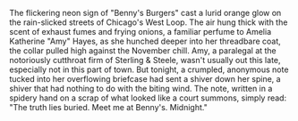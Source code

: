 The flickering neon sign of "Benny's Burgers" cast a lurid orange glow on the rain-slicked streets of Chicago's West Loop.  The air hung thick with the scent of exhaust fumes and frying onions, a familiar perfume to Amelia Katherine "Amy" Hayes, as she hunched deeper into her threadbare coat, the collar pulled high against the November chill.  Amy, a paralegal at the notoriously cutthroat firm of Sterling & Steele,  wasn't usually out this late, especially not in this part of town.  But tonight, a crumpled, anonymous note tucked into her overflowing briefcase had sent a shiver down her spine, a shiver that had nothing to do with the biting wind. The note, written in a spidery hand on a scrap of what looked like a court summons, simply read:  "The truth lies buried.  Meet me at Benny's. Midnight."
